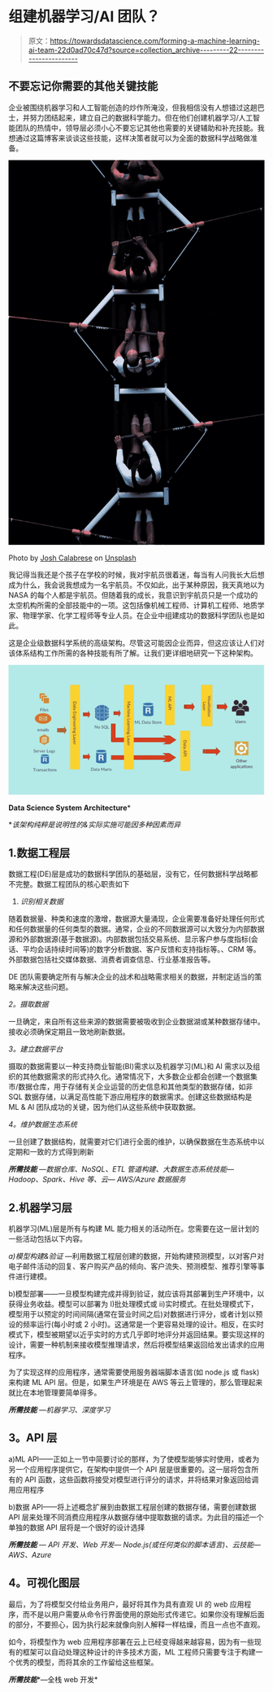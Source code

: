 # 组建机器学习/AI 团队？

> 原文：<https://towardsdatascience.com/forming-a-machine-learning-ai-team-22d0ad70c47d?source=collection_archive---------22----------------------->

## 不要忘记你需要的其他关键技能

企业被围绕机器学习和人工智能创造的炒作所淹没，但我相信没有人想错过这趟巴士，并努力团结起来，建立自己的数据科学能力。但在他们创建机器学习/人工智能团队的热情中，领导层必须小心不要忘记其他也需要的关键辅助和补充技能。我想通过这篇博客来谈谈这些技能，这样决策者就可以为全面的数据科学战略做准备。

![](img/0d73401623b066bdfbfb6e4410c403b3.png)

Photo by [Josh Calabrese](https://unsplash.com/@joshcala?utm_source=unsplash&utm_medium=referral&utm_content=creditCopyText) on [Unsplash](https://unsplash.com/search/photos/team?utm_source=unsplash&utm_medium=referral&utm_content=creditCopyText)

我记得当我还是个孩子在学校的时候，我对宇航员很着迷，每当有人问我长大后想成为什么，我会说我想成为一名宇航员。不仅如此，出于某种原因，我天真地以为 NASA 的每个人都是宇航员。但随着我的成长，我意识到宇航员只是一个成功的太空机构所需的全部技能中的一项。这包括像机械工程师、计算机工程师、地质学家、物理学家、化学工程师等专业人员。在企业中组建成功的数据科学团队也是如此。

这是企业级数据科学系统的高级架构。尽管这可能因企业而异，但这应该让人们对该体系结构工作所需的各种技能有所了解。让我们更详细地研究一下这种架构。

![](img/9f6e72ed6356d84023ab9c9ecacb31d2.png)

**Data Science System Architecture***

**该架构纯粹是说明性的&实际实施可能因多种因素而异*

## 1.数据工程层

数据工程(DE)层是成功的数据科学团队的基础层，没有它，任何数据科学战略都不完整。数据工程团队的核心职责如下

1.  *识别相关数据*

随着数据量、种类和速度的激增，数据源大量涌现，企业需要准备好处理任何形式和任何数据量的任何类型的数据。通常，企业的不同数据源可以大致分为内部数据源和外部数据源(基于数据源)。内部数据包括交易系统、显示客户参与度指标(会话、平均会话持续时间等)的数字分析数据、客户反馈和支持指标等。、CRM 等。外部数据包括社交媒体数据、消费者调查信息、行业基准报告等。

DE 团队需要确定所有与解决企业的战术和战略需求相关的数据，并制定适当的策略来解决这些问题。

*2。摄取数据*

一旦确定，来自所有这些来源的数据需要被吸收到企业数据湖或某种数据存储中。接收必须确保定期且一致地刷新数据。

*3。建立数据平台*

摄取的数据需要以一种支持商业智能(BI)需求以及机器学习(ML)和 AI 需求以及组织的其他数据需求的形式持久化。通常情况下，大多数企业都会创建一个数据集市/数据仓库，用于存储有关企业运营的历史信息和其他类型的数据存储，如非 SQL 数据存储，以满足高性能下游应用程序的数据需求。创建这些数据结构是 ML & AI 团队成功的关键，因为他们从这些系统中获取数据。

*4。维护数据生态系统*

一旦创建了数据结构，就需要对它们进行全面的维护，以确保数据在生态系统中以定期和一致的方式得到刷新

***所需技能*** *—数据仓库、NoSQL、ETL 管道构建、大数据生态系统技能— Hadoop、Spark、Hive 等、云— AWS/Azure 数据服务*

## 2.机器学习层

机器学习(ML)层是所有与构建 ML 能力相关的活动所在。您需要在这一层计划的一些活动包括以下内容。

*a)模型构建&验证* —利用数据工程层创建的数据，开始构建预测模型，以对客户对电子邮件活动的回复、客户购买产品的倾向、客户流失、预测模型、推荐引擎等事件进行建模。

b)模型部署——一旦模型构建完成并得到验证，就应该将其部署到生产环境中，以获得业务收益。模型可以部署为 I)批处理模式或 ii)实时模式。在批处理模式下，模型用于以预定的时间间隔(通常在营业时间之后)对数据进行评分，或者计划以预设的频率运行(每小时或 2 小时)。这通常是一个更容易处理的设计。相反，在实时模式下，模型被期望以近乎实时的方式几乎即时地评分并返回结果。要实现这样的设计，需要一种机制来接收模型推理请求，然后将模型结果返回给发出请求的应用程序。

为了实现这样的应用程序，通常需要使用服务器端脚本语言(如 node.js 或 flask)来构建 ML API 层。但是，如果生产环境是在 AWS 等云上管理的，那么管理起来就比在本地管理要简单得多。

***所需技能*** *—机器学习、深度学习*

## **3。API 层**

a)ML API——正如上一节中简要讨论的那样，为了使模型能够实时使用，或者为另一个应用程序提供它，在架构中提供一个 API 层是很重要的。这一层将包含所有的 API 函数，这些函数将接受对模型进行评分的请求，并将结果对象返回给调用应用程序

b)数据 API——将上述概念扩展到由数据工程层创建的数据存储，需要创建数据 API 层来处理不同消费应用程序从数据存储中提取数据的请求。为此目的描述一个单独的数据 API 层将是一个很好的设计选择

***所需技能*** *— API 开发、Web 开发— Node.js(或任何类似的脚本语言)、云技能— AWS、Azure*

## **4。可视化图层**

最后，为了将模型交付给业务用户，最好将其作为具有直观 UI 的 web 应用程序，而不是以用户需要从命令行界面使用的原始形式传递它。如果你没有理解后面的部分，不要担心，因为执行起来就像向别人解释一样枯燥，而且一点也不直观。

如今，将模型作为 web 应用程序部署在云上已经变得越来越容易，因为有一些现有的框架可以自动处理这种设计的许多技术方面，ML 工程师只需要专注于构建一个优秀的模型，而将其余的工作留给这些框架。

***所需技能****—全栈 web 开发*